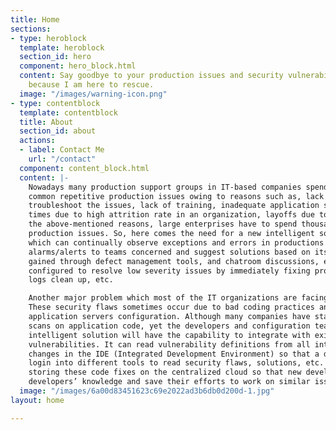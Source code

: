 ```yaml
---
title: Home
sections:
- type: heroblock
  template: heroblock
  section_id: hero
  component: hero_block.html
  content: Say goodbye to your production issues and security vulnerabilities issues
    because I am here to rescue.
  image: "/images/warning-icon.png"
- type: contentblock
  template: contentblock
  title: About
  section_id: about
  actions:
  - label: Contact Me
    url: "/contact"
  component: content_block.html
  content: |-
    Nowadays many production support groups in IT-based companies spend hours every day to resolve
    common repetitive production issues owing to reasons such as, lack of knowledge and skills to
    troubleshoot the issues, lack of training, inadequate application software monitoring tools and at other
    times due to high attrition rate in an organization, layoffs due to a under-performing economy. Due to
    the above-mentioned reasons, large enterprises have to spend thousands of dollars to deal with these
    production issues. So, here comes the need for a new intelligent solution based on artificial intelligence
    which can continually observe exceptions and errors in productions logs and automatically trigger
    alarms/alerts to teams concerned and suggest solutions based on its previous learning on similar issues
    gained through defect management tools, and chatroom discussions, etc. Also, the applications can be
    configured to resolve low severity issues by immediately fixing problems such as space/memory issues,
    logs clean up, etc.

    Another major problem which most of the IT organizations are facing today is security vulnerabilities.
    These security flaws sometimes occur due to bad coding practices and inefficient web servers and
    application servers configuration. Although many companies have started using security tools to run
    scans on application code, yet the developers and configuration teams face a lot of hassles. This
    intelligent solution will have the capability to integrate with existing market solutions for security
    vulnerabilities. It can read vulnerability definitions from all integrated tools and suggest the needed code
    changes in the IDE (Integrated Development Environment) so that a developer need not worry about
    login into different tools to read security flaws, solutions, etc. Moreover, it will keep on learning and
    storing these code fixes on the centralized cloud so that new developers can make the use of experienced
    developers’ knowledge and save their efforts to work on similar issues.
  image: "/images/6a00d83451623c69e2022ad3b6db0d200d-1.jpg"
layout: home

---
```

